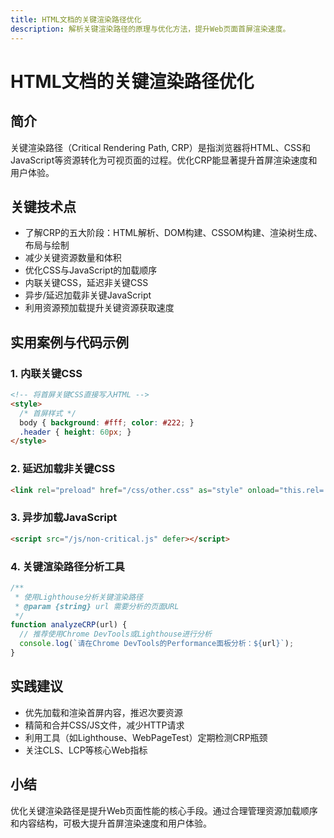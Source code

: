 ```yaml
---
title: HTML文档的关键渲染路径优化
description: 解析关键渲染路径的原理与优化方法，提升Web页面首屏渲染速度。
---
```


# HTML文档的关键渲染路径优化

## 简介

关键渲染路径（Critical Rendering Path, CRP）是指浏览器将HTML、CSS和JavaScript等资源转化为可视页面的过程。优化CRP能显著提升首屏渲染速度和用户体验。

## 关键技术点

- 了解CRP的五大阶段：HTML解析、DOM构建、CSSOM构建、渲染树生成、布局与绘制
- 减少关键资源数量和体积
- 优化CSS与JavaScript的加载顺序
- 内联关键CSS，延迟非关键CSS
- 异步/延迟加载非关键JavaScript
- 利用资源预加载提升关键资源获取速度

## 实用案例与代码示例

### 1. 内联关键CSS

```html
<!-- 将首屏关键CSS直接写入HTML -->
<style>
  /* 首屏样式 */
  body { background: #fff; color: #222; }
  .header { height: 60px; }
</style>
```

### 2. 延迟加载非关键CSS

```html
<link rel="preload" href="/css/other.css" as="style" onload="this.rel='stylesheet'">
```

### 3. 异步加载JavaScript

```html
<script src="/js/non-critical.js" defer></script>
```

### 4. 关键渲染路径分析工具

```js
/**
 * 使用Lighthouse分析关键渲染路径
 * @param {string} url 需要分析的页面URL
 */
function analyzeCRP(url) {
  // 推荐使用Chrome DevTools或Lighthouse进行分析
  console.log(`请在Chrome DevTools的Performance面板分析：${url}`);
}
```

## 实践建议

- 优先加载和渲染首屏内容，推迟次要资源
- 精简和合并CSS/JS文件，减少HTTP请求
- 利用工具（如Lighthouse、WebPageTest）定期检测CRP瓶颈
- 关注CLS、LCP等核心Web指标

## 小结

优化关键渲染路径是提升Web页面性能的核心手段。通过合理管理资源加载顺序和内容结构，可极大提升首屏渲染速度和用户体验。 